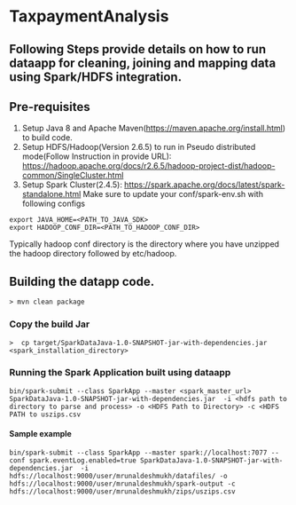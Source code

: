 
# TaxpaymentAnalysis 

## Following Steps provide details on how to run dataapp for cleaning, joining and mapping data using Spark/HDFS integration.

## Pre-requisites
1. Setup Java 8 and Apache Maven(https://maven.apache.org/install.html) to build code.
2. Setup HDFS/Hadoop(Version 2.6.5) to run in Pseudo distributed mode(Follow Instruction in provide URL): https://hadoop.apache.org/docs/r2.6.5/hadoop-project-dist/hadoop-common/SingleCluster.html
3. Setup Spark Cluster(2.4.5): https://spark.apache.org/docs/latest/spark-standalone.html
Make sure to update your conf/spark-env.sh with following configs
```
export JAVA_HOME=<PATH_TO_JAVA_SDK>
export HADOOP_CONF_DIR=<PATH_TO_HADOOP_CONF_DIR>

```
Typically hadoop conf directory is the directory where you have unzipped the hadoop directory followed by etc/hadoop.

## Building the datapp code.
```
> mvn clean package
```
### Copy the build Jar
```
>  cp target/SparkDataJava-1.0-SNAPSHOT-jar-with-dependencies.jar  <spark_installation_directory>
```

### Running the Spark Application built using dataapp
```shell script
bin/spark-submit --class SparkApp --master <spark_master_url>  SparkDataJava-1.0-SNAPSHOT-jar-with-dependencies.jar  -i <hdfs path to directory to parse and process> -o <HDFS Path to Directory> -c <HDFS PATH to uszips.csv
```
#### Sample example
```shell script
bin/spark-submit --class SparkApp --master spark://localhost:7077 --conf spark.eventLog.enabled=true SparkDataJava-1.0-SNAPSHOT-jar-with-dependencies.jar  -i hdfs://localhost:9000/user/mrunaldeshmukh/datafiles/ -o hdfs://localhost:9000/user/mrunaldeshmukh/spark-output -c hdfs://localhost:9000/user/mrunaldeshmukh/zips/uszips.csv
```

  

